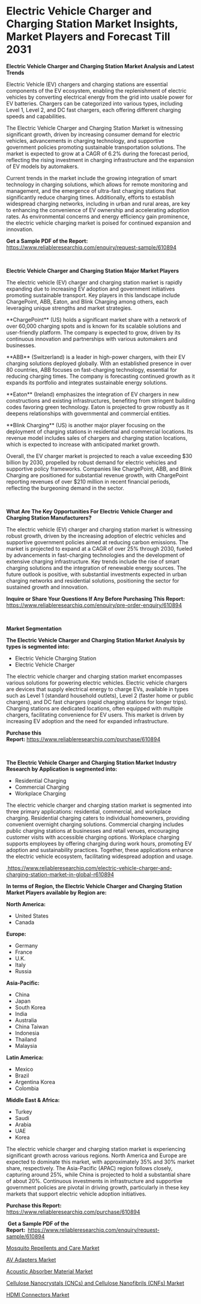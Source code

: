 <p><h1>Electric Vehicle Charger and Charging Station Market Insights, Market Players and Forecast Till 2031</h1></p><p><strong>Electric Vehicle Charger and Charging Station Market Analysis and Latest Trends</strong></p>
<p><p>Electric Vehicle (EV) chargers and charging stations are essential components of the EV ecosystem, enabling the replenishment of electric vehicles by converting electrical energy from the grid into usable power for EV batteries. Chargers can be categorized into various types, including Level 1, Level 2, and DC fast chargers, each offering different charging speeds and capabilities.</p><p>The Electric Vehicle Charger and Charging Station Market is witnessing significant growth, driven by increasing consumer demand for electric vehicles, advancements in charging technology, and supportive government policies promoting sustainable transportation solutions. The market is expected to grow at a CAGR of 6.2% during the forecast period, reflecting the rising investment in charging infrastructure and the expansion of EV models by automakers.</p><p>Current trends in the market include the growing integration of smart technology in charging solutions, which allows for remote monitoring and management, and the emergence of ultra-fast charging stations that significantly reduce charging times. Additionally, efforts to establish widespread charging networks, including in urban and rural areas, are key to enhancing the convenience of EV ownership and accelerating adoption rates. As environmental concerns and energy efficiency gain prominence, the electric vehicle charging market is poised for continued expansion and innovation.</p></p>
<p><strong>Get a Sample PDF of the Report:&nbsp;</strong> <a href="https://www.reliableresearchiq.com/enquiry/request-sample/610894?utm_campaign=1132&utm_medium=2&utm_source=Github&utm_content=ia&utm_term=29092024&utm_id=electric-vehicle-charger-and-charging-station">https://www.reliableresearchiq.com/enquiry/request-sample/610894</a></p>
<p>&nbsp;</p>
<p><strong>Electric Vehicle Charger and Charging Station Major Market Players</strong></p>
<p><p>The electric vehicle (EV) charger and charging station market is rapidly expanding due to increasing EV adoption and government initiatives promoting sustainable transport. Key players in this landscape include ChargePoint, ABB, Eaton, and Blink Charging among others, each leveraging unique strengths and market strategies.</p><p>**ChargePoint** (US) holds a significant market share with a network of over 60,000 charging spots and is known for its scalable solutions and user-friendly platform. The company is expected to grow, driven by its continuous innovation and partnerships with various automakers and businesses.</p><p>**ABB** (Switzerland) is a leader in high-power chargers, with their EV charging solutions deployed globally. With an established presence in over 80 countries, ABB focuses on fast-charging technology, essential for reducing charging times. The company is forecasting continued growth as it expands its portfolio and integrates sustainable energy solutions.</p><p>**Eaton** (Ireland) emphasizes the integration of EV chargers in new constructions and existing infrastructures, benefiting from stringent building codes favoring green technology. Eaton is projected to grow robustly as it deepens relationships with governmental and commercial entities.</p><p>**Blink Charging** (US) is another major player focusing on the deployment of charging stations in residential and commercial locations. Its revenue model includes sales of chargers and charging station locations, which is expected to increase with anticipated market growth.</p><p>Overall, the EV charger market is projected to reach a value exceeding $30 billion by 2030, propelled by robust demand for electric vehicles and supportive policy frameworks. Companies like ChargePoint, ABB, and Blink Charging are positioned for substantial revenue growth, with ChargePoint reporting revenues of over $210 million in recent financial periods, reflecting the burgeoning demand in the sector.</p></p>
<p>&nbsp;</p>
<p><strong>What Are The Key Opportunities For Electric Vehicle Charger and Charging Station Manufacturers?</strong></p>
<p><p>The electric vehicle (EV) charger and charging station market is witnessing robust growth, driven by the increasing adoption of electric vehicles and supportive government policies aimed at reducing carbon emissions. The market is projected to expand at a CAGR of over 25% through 2030, fueled by advancements in fast-charging technologies and the development of extensive charging infrastructure. Key trends include the rise of smart charging solutions and the integration of renewable energy sources. The future outlook is positive, with substantial investments expected in urban charging networks and residential solutions, positioning the sector for sustained growth and innovation.</p></p>
<p><strong>Inquire or Share Your Questions If Any Before Purchasing This Report:</strong> <a href="https://www.reliableresearchiq.com/enquiry/pre-order-enquiry/610894?utm_campaign=1132&utm_medium=2&utm_source=Github&utm_content=ia&utm_term=29092024&utm_id=electric-vehicle-charger-and-charging-station">https://www.reliableresearchiq.com/enquiry/pre-order-enquiry/610894</a></p>
<p>&nbsp;</p>
<p><strong>Market Segmentation</strong></p>
<p><strong>The Electric Vehicle Charger and Charging Station Market Analysis by types is segmented into:</strong></p>
<p><ul><li>Electric Vehicle Charging Station</li><li>Electric Vehicle Charger</li></ul></p>
<p><p>The electric vehicle charger and charging station market encompasses various solutions for powering electric vehicles. Electric vehicle chargers are devices that supply electrical energy to charge EVs, available in types such as Level 1 (standard household outlets), Level 2 (faster home or public chargers), and DC fast chargers (rapid charging stations for longer trips). Charging stations are dedicated locations, often equipped with multiple chargers, facilitating convenience for EV users. This market is driven by increasing EV adoption and the need for expanded infrastructure.</p></p>
<p><strong>Purchase this Report:&nbsp;</strong><a href="https://www.reliableresearchiq.com/purchase/610894?utm_campaign=1132&utm_medium=2&utm_source=Github&utm_content=ia&utm_term=29092024&utm_id=electric-vehicle-charger-and-charging-station">https://www.reliableresearchiq.com/purchase/610894</a></p>
<p>&nbsp;</p>
<p><strong>The Electric Vehicle Charger and Charging Station Market Industry Research by Application is segmented into:</strong></p>
<p><ul><li>Residential Charging</li><li>Commercial Charging</li><li>Workplace Charging</li></ul></p>
<p><p>The electric vehicle charger and charging station market is segmented into three primary applications: residential, commercial, and workplace charging. Residential charging caters to individual homeowners, providing convenient overnight charging solutions. Commercial charging includes public charging stations at businesses and retail venues, encouraging customer visits with accessible charging options. Workplace charging supports employees by offering charging during work hours, promoting EV adoption and sustainability practices. Together, these applications enhance the electric vehicle ecosystem, facilitating widespread adoption and usage.</p></p>
<p><a href="https://www.reliableresearchiq.com/electric-vehicle-charger-and-charging-station-market-in-global-r610894?utm_campaign=1132&utm_medium=2&utm_source=Github&utm_content=ia&utm_term=29092024&utm_id=electric-vehicle-charger-and-charging-station">&nbsp;https://www.reliableresearchiq.com/electric-vehicle-charger-and-charging-station-market-in-global-r610894</a></p>
<p><strong>In terms of Region, the Electric Vehicle Charger and Charging Station Market Players available by Region are:</strong></p>
<p>
    <p> <strong> North America: </strong>
        <ul>
            <li>United States</li>
            <li>Canada</li>
        </ul>
        </p> 
    <p> <strong> Europe: </strong>
        <ul>
            <li>Germany</li>
            <li>France</li>
            <li>U.K.</li>
            <li>Italy</li>
            <li>Russia</li>
        </ul>
        </p> 
    <p> <strong> Asia-Pacific: </strong>
        <ul>
            <li>China</li>
            <li>Japan</li>
            <li>South Korea</li>
            <li>India</li>
            <li>Australia</li>
            <li>China Taiwan</li>
            <li>Indonesia</li>
            <li>Thailand</li>
            <li>Malaysia</li>
        </ul>
        </p> 
    <p> <strong> Latin America: </strong>
        <ul>
            <li>Mexico</li>
            <li>Brazil</li>
            <li>Argentina Korea</li>
            <li>Colombia</li>
        </ul>
        </p> 
    <p> <strong> Middle East & Africa: </strong>
        <ul>
            <li>Turkey</li>
            <li>Saudi</li>
            <li>Arabia</li>
            <li>UAE</li>
            <li>Korea</li>
        </ul>
    </p>
    </p>
<p><p>The electric vehicle charger and charging station market is experiencing significant growth across various regions. North America and Europe are expected to dominate this market, with approximately 35% and 30% market share, respectively. The Asia-Pacific (APAC) region follows closely, capturing around 25%, while China is projected to hold a substantial share of about 20%. Continuous investments in infrastructure and supportive government policies are pivotal in driving growth, particularly in these key markets that support electric vehicle adoption initiatives.</p></p>
<p><strong>Purchase this Report: </strong><a href="https://www.reliableresearchiq.com/purchase/610894?utm_campaign=1132&utm_medium=2&utm_source=Github&utm_content=ia&utm_term=29092024&utm_id=electric-vehicle-charger-and-charging-station">https://www.reliableresearchiq.com/purchase/610894</a></p>
<p>&nbsp;<strong>Get a Sample PDF of the Report:&nbsp;&nbsp;</strong><a href="https://www.reliableresearchiq.com/enquiry/request-sample/610894?utm_campaign=1132&utm_medium=2&utm_source=Github&utm_content=ia&utm_term=29092024&utm_id=electric-vehicle-charger-and-charging-station">https://www.reliableresearchiq.com/enquiry/request-sample/610894</a></p>
<p><strong></strong></p>
<p><p><a href="https://www.linkedin.com/pulse/mosquito-repellents-care-industry-forecast-market-shifts-ltffe?utm_campaign=1132&utm_medium=2&utm_source=Github&utm_content=ia&utm_term=29092024&utm_id=electric-vehicle-charger-and-charging-station">Mosquito Repellents and Care Market</a></p><p><a href="https://issuu.com/reportprime-2/docs/av-adapters-market-size-2030.pptx_26748993c72c55?utm_campaign=1132&utm_medium=2&utm_source=Github&utm_content=ia&utm_term=29092024&utm_id=electric-vehicle-charger-and-charging-station">AV Adapters Market</a></p><p><a href="https://www.linkedin.com/pulse/what-influencing-future-acoustic-absorber-material-market-insights-unvlc?utm_campaign=1132&utm_medium=2&utm_source=Github&utm_content=ia&utm_term=29092024&utm_id=electric-vehicle-charger-and-charging-station">Acoustic Absorber Material Market</a></p><p><a href="https://github.com/miisleuze/Market-Research-Report-List-1/blob/main/cellulose-nanocrystals-cncs-and-cellulose-nanofibrils-cnfs-market.md?utm_campaign=1132&utm_medium=2&utm_source=Github&utm_content=ia&utm_term=29092024&utm_id=electric-vehicle-charger-and-charging-station">Cellulose Nanocrystals (CNCs) and Cellulose Nanofibrils (CNFs) Market</a></p><p><a href="https://issuu.com/reportprime-2/docs/hdmi-connectors-market-size-2030.pp_6054f9a5d2731f?utm_campaign=1132&utm_medium=2&utm_source=Github&utm_content=ia&utm_term=29092024&utm_id=electric-vehicle-charger-and-charging-station">HDMI Connectors Market</a></p></p>